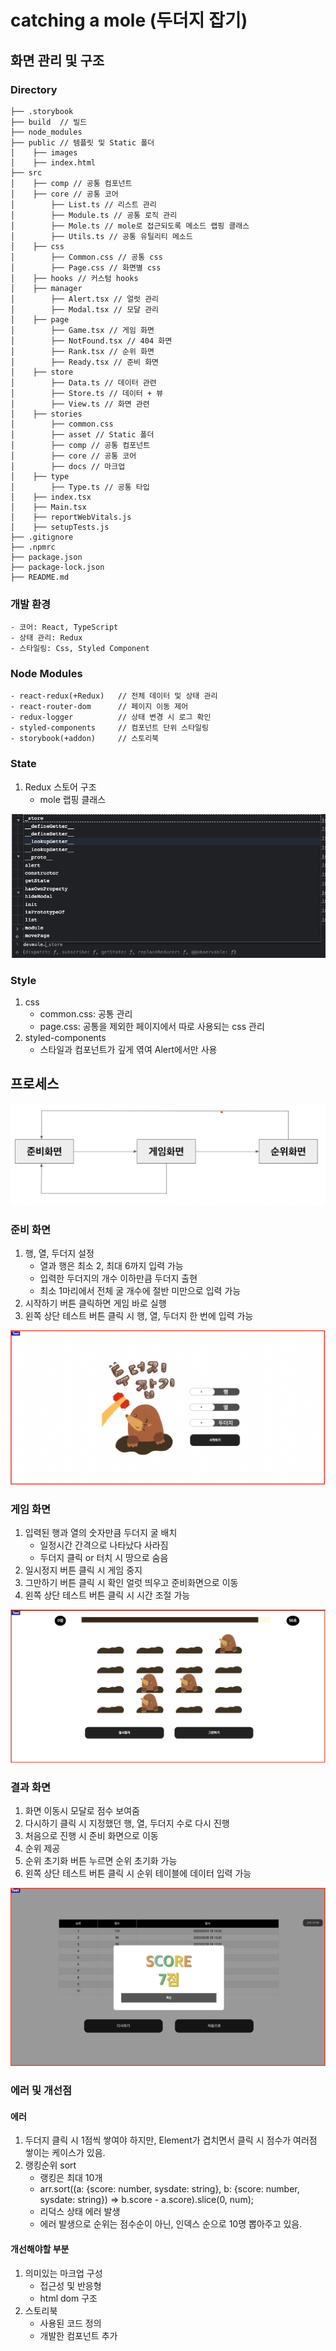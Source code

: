 # catching a mole (두더지 잡기)

## 화면 관리 및 구조

### Directory
```
├── .storybook
├── build  // 빌드  
├── node_modules
├── public // 템플릿 및 Static 폴더
│    ├── images
│    ├── index.html
├── src
│    ├── comp // 공통 컴포넌트
│    ├── core // 공통 코어
│        ├── List.ts // 리스트 관리
│        ├── Module.ts // 공통 로직 관리
│        ├── Mole.ts // mole로 접근되도록 메소드 랩핑 클래스
│        ├── Utils.ts // 공통 유틸리티 메소드
│    ├── css
│        ├── Common.css // 공통 css
│        ├── Page.css // 화면별 css
│    ├── hooks // 커스텀 hooks
│    ├── manager
│        ├── Alert.tsx // 얼럿 관리
│        ├── Modal.tsx // 모달 관리
│    ├── page
│        ├── Game.tsx // 게임 화면
│        ├── NotFound.tsx // 404 화면
│        ├── Rank.tsx // 순위 화면
│        ├── Ready.tsx // 준비 화면
│    ├── store
│        ├── Data.ts // 데이터 관련
│        ├── Store.ts // 데이터 + 뷰
│        ├── View.ts // 화면 관련
│    ├── stories
│        ├── common.css
│        ├── asset // Static 폴더
│        ├── comp // 공통 컴포넌트
│        ├── core // 공통 코어
│        ├── docs // 마크업
│    ├── type
│        ├── Type.ts // 공통 타입
│    ├── index.tsx
│    ├── Main.tsx
│    ├── reportWebVitals.js
│    ├── setupTests.js
├── .gitignore
├── .npmrc
├── package.json
├── package-lock.json
├── README.md
```

### 개발 환경
    - 코어: React, TypeScript
    - 상태 관리: Redux
    - 스타일링: Css, Styled Component

### Node Modules
    - react-redux(+Redux)   // 전체 데이터 및 상태 관리
    - react-router-dom      // 페이지 이동 제어
    - redux-logger          // 상태 변경 시 로그 확인
    - styled-components     // 컴포넌트 단위 스타일링
    - storybook(+addon)     // 스토리북
    
### State 
1. Redux 스토어 구조
    - mole 랩핑 클래스
        
![console](public/images/console.png)

### Style
1. css
    - common.css: 공통 관리
    - page.css: 공통을 제외한 페이지에서 따로 사용되는 css 관리
2. styled-components 
    - 스타일과 컴포넌트가 깊게 엮여 Alert에서만 사용


## 프로세스
![console](public/images/process-img.png)

### 준비 화면
1. 행, 열, 두더지 설정
    - 열과 행은 최소 2, 최대 6까지 입력 가능
    - 입력한 두더지의 개수 이하만큼 두더지 출현
    - 최소 1마리에서 전체 굴 개수에 절반 미만으로 입력 가능
2. 시작하기 버튼 클릭하면 게임 바로 실행
3. 왼쪽 상단 테스트 버튼 클릭 시 행, 열, 두더지 한 번에 입력 가능

![console](public/images/ready-img.png)

### 게임 화면
1. 입력된 행과 열의 숫자만큼 두더지 굴 배치
    - 일정시간 간격으로 나타났다 사라짐
    - 두더지 클릭 or 터치 시 땅으로 숨음
2. 일시정지 버튼 클릭 시 게임 중지
3. 그만하기 버튼 클릭 시 확인 얼럿 띄우고 준비화면으로 이동
3. 왼쪽 상단 테스트 버튼 클릭 시 시간 조절 가능

![console](public/images/game-img.png)

### 결과 화면
1. 화면 이동시 모달로 점수 보여줌
2. 다시하기 클릭 시 지정했던 행, 열, 두더지 수로 다시 진행
3. 처음으로 진행 시 준비 화면으로 이동
4. 순위 제공
5. 순위 초기화 버튼 누르면 순위 초기화 가능
3. 왼쪽 상단 테스트 버튼 클릭 시 순위 테이블에 데이터 입력 가능

![console](public/images/rank-img.png)

### 에러 및 개선점
#### 에러
1. 두더지 클릭 시 1점씩 쌓여야 하지만, Element가 겹치면서 클릭 시 점수가 여러점 쌓이는 케이스가 있음.
2. 랭킹순위 sort 
    - 랭킹은 최대 10개
    - arr.sort((a: {score: number, sysdate: string}, b: {score: number, sysdate: string}) => b.score - a.score).slice(0, num);
    - 리덕스 상태 에러 발생
    - 에러 발생으로 순위는 점수순이 아닌, 인덱스 순으로 10명 뽑아주고 있음.
    
#### 개선해야할 부분
1. 의미있는 마크업 구성
    - 접근성 및 반응형
    - html dom 구조
2. 스토리북
    - 사용된 코드 정의
    - 개발한 컴포넌트 추가

